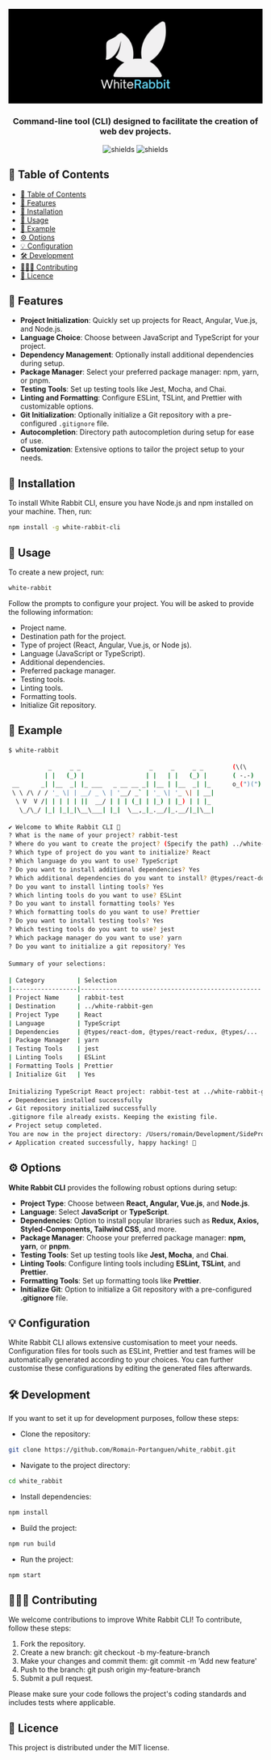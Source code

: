 ![](https://github.com/Romain-Portanguen/white_rabbit/blob/7bc4fe9e4da83071f77bf5b8587b02c454cab923/src/public/assets/WhiteRabbit_Banner.png)

<h3 align="center">
Command-line tool (CLI) designed to facilitate the creation of web dev projects.
</h3>

<p align="center">
<img src="https://img.shields.io/badge/-Typescript-05122A?style=plastic&amp;logo=Typescript&amp;color=2B343B" alt="shields">
<img src="https://img.shields.io/badge/-Beta-05122A?style=plastic&amp;logo=Beta&amp;color=2B343B" alt="shields">
</p>

## 📑 Table of Contents

- [📑 Table of Contents](#-table-of-contents)
- [🔬 Features](#-features)
- [🚧 Installation](#-installation)
- [🔧 Usage](#-usage)
- [👀 Example](#-example)
- [⚙️ Options](#️-options)
- [💡 Configuration](#-configuration)
- [🛠️ Development](#️-development)
- [👨🏻‍💻 Contributing](#-contributing)
- [📄 Licence](#-licence)

## 🔬 Features

- **Project Initialization**: Quickly set up projects for React, Angular, Vue.js, and Node.js.
- **Language Choice**: Choose between JavaScript and TypeScript for your project.
- **Dependency Management**: Optionally install additional dependencies during setup.
- **Package Manager**: Select your preferred package manager: npm, yarn, or pnpm.
- **Testing Tools**: Set up testing tools like Jest, Mocha, and Chai.
- **Linting and Formatting**: Configure ESLint, TSLint, and Prettier with customizable options.
- **Git Initialization**: Optionally initialize a Git repository with a pre-configured `.gitignore` file.
- **Autocompletion**: Directory path autocompletion during setup for ease of use.
- **Customization**: Extensive options to tailor the project setup to your needs.

## 🚧 Installation

To install White Rabbit CLI, ensure you have Node.js and npm installed on your machine. Then, run:

```sh
npm install -g white-rabbit-cli

```

## 🔧 Usage

To create a new project, run:

```sh
white-rabbit

```

Follow the prompts to configure your project. You will be asked to provide the following information:

- Project name.
- Destination path for the project.
- Type of project (React, Angular, Vue.js, or Node js).
- Language (JavaScript or TypeScript).
- Additional dependencies.
- Preferred package manager.
- Testing tools.
- Linting tools.
- Formatting tools.
- Initialize Git repository.

## 👀 Example

```sh
$ white-rabbit

           _     _ _                   _     _     _ _        (\(\ 
          | |   (_) |                 | |   | |   (_) |       ( -.-)
 __      _| |__  _| |_ ___   _ __ __ _| |__ | |__  _| |_      o_(")(")
 \ \ /\ / / '_ \| | __/ _ \ | '__/ _` | '_ \| '_ \| | __|
  \ V  V /| | | | | ||  __/ | | | (_| | |_) | |_) | | |_
   \_/\_/ |_| |_|_|\__\___| |_|  \__,_|_.__/|_.__/|_|\__|

✔ Welcome to White Rabbit CLI 🐇
? What is the name of your project? rabbit-test
? Where do you want to create the project? (Specify the path) ../white-rabbit-gen
? Which type of project do you want to initialize? React
? Which language do you want to use? TypeScript
? Do you want to install additional dependencies? Yes
? Which additional dependencies do you want to install? @types/react-dom, @types/react-redux, @types/react, react-icons, react-redux, react-router-dom, react-toastify, redux, styled-components, yup, prop-types
? Do you want to install linting tools? Yes
? Which linting tools do you want to use? ESLint
? Do you want to install formatting tools? Yes
? Which formatting tools do you want to use? Prettier
? Do you want to install testing tools? Yes
? Which testing tools do you want to use? jest
? Which package manager do you want to use? yarn
? Do you want to initialize a git repository? Yes

Summary of your selections:

| Category         | Selection                                        |
|------------------|--------------------------------------------------|
| Project Name     | rabbit-test                                      |
| Destination      | ../white-rabbit-gen                              |
| Project Type     | React                                            |
| Language         | TypeScript                                       |
| Dependencies     | @types/react-dom, @types/react-redux, @types/... |
| Package Manager  | yarn                                             |
| Testing Tools    | jest                                             |
| Linting Tools    | ESLint                                           |
| Formatting Tools | Prettier                                         |
| Initialize Git   | Yes                                              |

Initializing TypeScript React project: rabbit-test at ../white-rabbit-gen/rabbit-test
✔ Dependencies installed successfully
✔ Git repository initialized successfully
.gitignore file already exists. Keeping the existing file.
✔ Project setup completed.
You are now in the project directory: /Users/romain/Development/SideProjects/react-projects/white-rabbit-gen/rabbit-test
✔ Application created successfully, happy hacking! 🚀
```

## ⚙️ Options

**White Rabbit CLI** provides the following robust options during setup:

- **Project Type**: Choose between **React, Angular, Vue.js**, and **Node.js**.
- **Language**: Select **JavaScript** or **TypeScript**.
- **Dependencies**: Option to install popular libraries such as **Redux, Axios, Styled-Components, Tailwind CSS**, and more.
- **Package Manager**: Choose your preferred package manager: **npm, yarn**, or **pnpm**.
- **Testing Tools**: Set up testing tools like **Jest, Mocha**, and **Chai**.
- **Linting Tools**: Configure linting tools including **ESLint, TSLint**, and **Prettier**.
- **Formatting Tools**: Set up formatting tools like **Prettier**.
- **Initialize Git**: Option to initialize a Git repository with a pre-configured **.gitignore** file.

## 💡 Configuration

White Rabbit CLI allows extensive customisation to meet your needs. Configuration files for tools such as ESLint, Prettier and test frames will be automatically generated according to your choices. You can further customise these configurations by editing the generated files afterwards.

## 🛠️ Development

If you want to set it up for development purposes, follow these steps:

- Clone the repository:

```sh
git clone https://github.com/Romain-Portanguen/white_rabbit.git
```

- Navigate to the project directory:

```sh
cd white_rabbit
```

- Install dependencies:

```sh
npm install
```

- Build the project:

```sh
npm run build
```

- Run the project:

```sh
npm start
```

## 👨🏻‍💻 Contributing

We welcome contributions to improve White Rabbit CLI! To contribute, follow these steps:

1. Fork the repository.
2. Create a new branch: git checkout -b my-feature-branch
3. Make your changes and commit them: git commit -m 'Add new feature'
4. Push to the branch: git push origin my-feature-branch
5. Submit a pull request.

Please make sure your code follows the project's coding standards and includes tests where applicable.

## 📄 Licence

This project is distributed under the MIT license.
